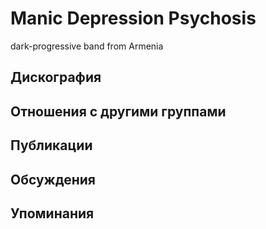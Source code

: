 # Manic Depression Psychosis

dark-progressive band from Armenia

## Дискография


## Отношения с другими группами


## Публикации


## Обсуждения


## Упоминания

